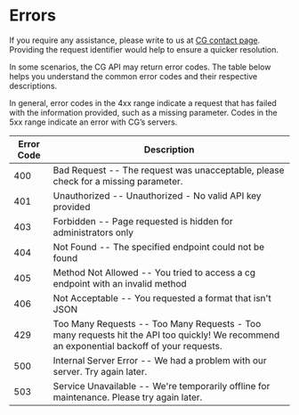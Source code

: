 # Errors

<aside class="notice"> If you require any assistance, please write to us at <a href="https://www.cgblockchain.com/contact">CG contact page</a>. Providing the request identifier would help to ensure a quicker resolution.</aside>

In some scenarios, the CG API may return error codes. The table below helps you understand the common error codes and their respective descriptions.

In general, error codes in the 4xx range indicate a request that has failed with the information provided, such as a missing parameter. Codes in the 5xx range indicate an error with CG’s servers.


Error Code | Description
---------- | -----------
400 | Bad Request -- The request was unacceptable, please check for a missing parameter.
401 | Unauthorized -- Unauthorized - No valid API key provided
403 | Forbidden -- Page requested is hidden for administrators only
404 | Not Found -- The specified endpoint could not be found
405 | Method Not Allowed -- You tried to access a cg endpoint with an invalid method
406 | Not Acceptable -- You requested a format that isn't JSON
429 | Too Many Requests -- Too Many Requests - Too many requests hit the API too quickly! We recommend an exponential backoff of your requests.
500 | Internal Server Error -- We had a problem with our server. Try again later.
503 | Service Unavailable -- We're temporarily offline for maintenance. Please try again later.
